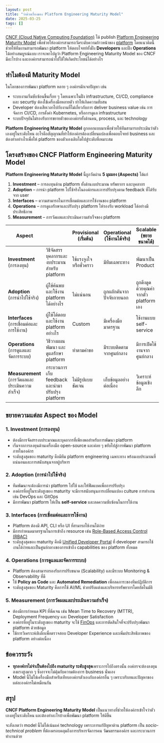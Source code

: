 ```yaml
---
layout: post
title: "ว่าด้วยเรื่องของ Platform Engineering Maturity Model"
date: 2025-03-25
tags: []
---
```


[CNCF (Cloud Native Computing Foundation)](https://www.cncf.io/) ได้ publish [Platform Engineering Maturity Model](https://tag-app-delivery.cncf.io/whitepapers/platform-eng-maturity-model/) เพื่อช่วยให้องค์กรสามารถวัดระดับความก้าวหน้าของ [platform](https://tag-app-delivery.cncf.io/whitepapers/platforms/) โดยแนวคิดนี้ช่วยให้ทีมงานสามารถพัฒนา platform ให้ตอบโจทย์ทั้งฝั่ง **Developers** และฝั่ง **Operations** ได้อย่างสมบูรณ์แบบ เราจะพาไปดูว่า Platform Engineering Maturity Model ของ CNCF มีอะไรบ้าง และองค์กรสามารถนำไปใช้ให้เกิดประโยชน์ได้อย่างไร

## ทำไมต้องมี Maturity Model
ในโลกของการพัฒนา platform หลาย ๆ องค์กรมักเจอปัญหา เช่น
- ระบบงานเริ่มซับซ้อนขึ้นเรื่อย ๆ โดยเฉพาะในฝั่ง infrastructure, CI/CD, compliance และ securtiy ต้องใช้เครื่องมือหลายตัว ทำให้เกิดความสับสน
- Developer ต้องเสียเวลาไปกับงานที่ไม่เกี่ยวกับการ deliver business value เช่น การจัดการ CI/CD, การตั้งค่า Kubernetes, หรือการดูแล infrastructure
- ระบบปัจจุบันไม่รองรับการขยายตัวขององค์กรทั้งด้านคน, process, และ technology

**Platform Engineering Maturity Model** ถูกออกแบบมาเพื่อช่วยให้ทีมสามารถประเมินว่าตัวเองอยู่ในระดับไหน อะไรคือสัญญาณที่ทำให้องค์กรต้องเปลี่ยนแปลงเพื่อตอบโจทย์ business และต้องทำอย่างไรเพื่อให้ platform ของตัวเองเติบโตไปสู่ระดับที่เหมาะสม

## โครงสร้างของ CNCF Platform Engineering Maturity Model
**Platform Engineering Maturity Model** นี้ถูกวัดผ่าน **5 มุมมอง (Aspects)** ได้แก่

1. **Investment** – การลงทุนด้าน platform ทั้งด้านงบประมาณ ทรัพยากร และบุคลากร
2. **Adoption** – การนำ platform ไปใช้จริงในองค์กรและการปรับปรุงตาม feedback ที่ได้รับจาก user
3. **Interfaces** – ความสามารถในการเชื่อมต่อและการใช้งานของ platform
4. **Operations** – การดูแลรักษาและปรับปรุง platform ให้รองรับ workload ได้อย่างมีประสิทธิภาพ
5. **Measurement** – การวัดผลและประเมินความสำเร็จของ platform

| **Aspect**     |                                                                                       | **Provisional (เริ่มต้น)** | **Operational (ใช้งานได้จริง)** | **Scalable (ขยายขนาดได้)** | **Optimizing (ปรับแต่งและพัฒนา)** |
|---------------|--------------------------------------------------------------------------------------|----------------------------|---------------------------------|----------------------------|----------------------------------|
| **Investment** (การลงทุน)  | วิธีจัดสรรบุคลากรและงบประมาณสำหรับ platform | ใช้แรงจูงใจหรือชั่วคราว | มีทีมเฉพาะทาง | พัฒนาเป็น Product | สนับสนุนให้เกิด Ecosystem |
| **Adoption** (การนำไปใช้จริง)  | ผู้ใช้ค้นพบและใช้งาน platform ได้อย่างไร | ไม่แน่นอน | ถูกผลักดันจากปัจจัยภายนอก | ถูกดึงดูดด้วยคุณค่าจากตัว platform เอง | การมีส่วนร่วมจากทุกฝ่าย |
| **Interfaces** (การเชื่อมต่อและการใช้งาน)  | ผู้ใช้โต้ตอบและใช้งาน platform อย่างไร | Custom | มีเครื่องมือมาตรฐาน | ใช้งานแบบ self-service | เชื่อมต่อกันได้อย่างสมบูรณ์ |
| **Operations** (การดูแลและจัดการระบบ)  | วิธีวางแผน พัฒนา และดูแลรักษา platform | ทำตามคำขอ | มีระบบติดตามจากศูนย์กลาง | มีการเปิดใช้งานจากศูนย์กลาง | ใช้แนวทาง Managed Services |
| **Measurement** (การวัดผลและประเมินความสำเร็จ)  | กระบวนการเก็บ feedback และนำมาปรับปรุง platform | ไม่มีรูปแบบชัดเจน | เก็บข้อมูลอย่างต่อเนื่อง | วิเคราะห์ข้อมูลเชิงลึก | ใช้ข้อมูลเชิงปริมาณและคุณภาพร่วมกัน |

## ขยายความแต่ละ Aspect ของ Model

### 1. Investment (การลงทุน)
- ต้องมีการจัดสรรงบประมาณและบุคลากรที่เพียงพอสำหรับการพัฒนา platform
- เริ่มจากการลงทุนด้านเครื่องมือ open-source และค่อย ๆ ขยับไปสู่การพัฒนา platform ภายในองค์กร
- ระดับสูงสุดของ maturity คือมีทีม platform engineering เฉพาะทาง พร้อมงบประมาณที่แน่นอนและการสนับสนุนจากผู้บริหาร

### 2. Adoption (การนำไปใช้จริง)
- ทีมพัฒนาจะต้องมีการนำ platform ไปใช้ และให้ฟีดแบคเพื่อการปรับปรุง
- องค์กรที่อยู่ในระดับสูงของ maturity จะมีการสนับสนุนการเปลี่ยนแปลง culture การทำงาน เช่น DevOps และ GitOps
- มีการพัฒนา platform ให้เป็น **self-service** และลดความซับซ้อนในการใช้งาน

### 3. Interfaces (การเชื่อมต่อและการใช้งาน)
- Platform ต้องมี API, CLI หรือ UI ที่สามารถใช้งานได้ง่าย
- มีการกำหนดมาตรฐานในการเข้าถึง resource เช่น [Role-Based Access Control (RBAC)](https://en.wikipedia.org/wiki/Role-based_access_control)
- ระดับสูงสุดของ maturity คือมี [Unified Developer Portal](https://www.cncf.io/blog/2024/09/30/a-conversation-about-the-future-of-internal-developer-portals-idps/) ที่ developer สามารถใช้งานได้ง่ายและเป็นศูนย์กลางของการเข้าถึง capabilities ของ platform ทั้งหมด

### 4. Operations (การดูแลและจัดการระบบ)
- Platform ต้องสามารถรองรับการปรับขนาด (Scalability) และมีระบบ Monitoring & Observability ที่ดี
- ใช้ **Policy as Code** และ **Automated Remediation** เพื่อลดภาระของทีมปฏิบัติการ
- ระดับสูงสุดของ Maturity คือการใช้ AI/ML ช่วยปรับแต่งและบริหารทรัพยากรโดยอัตโนมัติ

### 5. Measurement (การวัดผลและประเมินความสำเร็จ)
- ต้องมีการกำหนด KPI ที่ชัดเจน เช่น Mean Time to Recovery (MTTR), Deployment Frequency และ Developer Satisfaction
- องค์กรที่อยู่ในระดับสูงของ maturity จะใช้ [FinOps](https://www.finops.org/introduction/what-is-finops/) และการตัดสินใจที่จะปรับปรุงพัฒนา platform ด้วยข้อมูล
- ใช้การวิเคราะห์เชิงลึกเพื่อตรวจสอบ Developer Experience และเพิ่มประสิทธิภาพของ platform อย่างต่อเนื่อง

## ข้อควรระวัง
- **ทุกองค์กรไม่จำเป็นต้องไปถึง maturity ระดับสูงสุด**เพราะการไปถึงตรงนั้น องค์กรจะต้องลงทุนลงแรงสูงมาก ๆ ซึ่งอาจจะไม่คุ้มกับความต้องการ business นั่นเอง
- Model นี้ไม่ใช่เครื่องมือสำหรับเทียบองค์กรตัวเองกับองค์กรอื่น ๆ เพราะบริบทและปัญหาของแต่ละองค์กรไม่เหมือนกัน

## สรุป
**CNCF Platform Engineering Maturity Model** เป็นแนวทางที่ช่วยให้องค์กรเข้าใจว่าตัวเองอยู่ในระดับไหน และต้องทำอะไรบ้างเพื่อพัฒนา platform ให้ดีขึ้น

จะสังเกตว่า model นี้ไม่ได้เน้นแค่ technology เพราะการแก้ปัญหาด้าน platform เป็น *socio-technical problem* ที่ต้องครอบคลุมถึงการบริหารจัดการคน วัฒนธรรมองค์กร และกระบวนการทำงานด้วย
